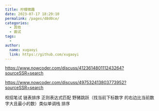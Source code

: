 ```yaml
---
title: 柠檬微趣
date: 2023-07-17 18:29:10
permalink: /pages/d8d0ce/
categories:
  - 其他
  - 面试
tags:
  - 
author: 
  name: xugaoyi
  link: https://github.com/xugaoyi
---
```

https://www.nowcoder.com/discuss/412361480111243264?sourceSSR=search

https://www.nowcoder.com/discuss/497532413803773952?sourceSSR=search

校招笔试
链表排序
正则表达式匹配
野猪跳跃（找当前下标数字 的右边比当前数字大且最小的数）类似单调栈
排序